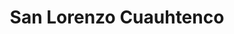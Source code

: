 ---
title: San Lorenzo Cuauhtenco
url: /san-lorenzo-cuauhtenco/
latitude: 19.195
longitude: -99.633
---